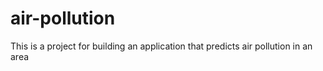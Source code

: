 # air-pollution
This is a project for building an application that predicts air pollution in an area
